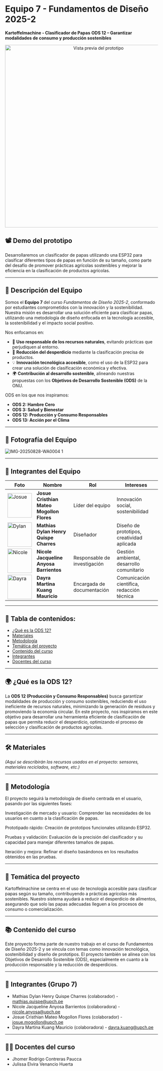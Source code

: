 # Equipo 7 - Fundamentos de Diseño 2025-2

**Kartoffelmachine - Clasificador de Papas** **ODS 12 – Garantizar modalidades de consumo y producción sostenibles**

<p align="center">
  <img src="Recursos - Imàgenes/200-ODS-12.gif" alt="Vista previa del prototipo" width="600"/>
</p>

## 📽️ Demo del prototipo
Desarrollaremos un clasificador de papas utilizando una ESP32 para clasificar diferentes tipos de papas en función de su tamaño, como parte del desafío de promover prácticas agrícolas sostenibles y mejorar la eficiencia en la clasificación de productos agrícolas.

---

## 👥 Descripción del Equipo  
Somos el **Equipo 7** del curso *Fundamentos de Diseño 2025-2*, conformado por estudiantes comprometidos con la innovación y la sostenibilidad.  
Nuestra misión es desarrollar una solución eficiente para clasificar papas, utilizando una metodología de diseño enfocada en la tecnología accesible, la sostenibilidad y el impacto social positivo.

Nos enfocamos en:  
- 🌱 **Uso responsable de los recursos naturales**, evitando prácticas que perjudiquen al entorno.  
- 🔄 **Reducción del desperdicio** mediante la clasificación precisa de productos.  
- 💡 **Innovación tecnológica accesible**, como el uso de la ESP32 para crear una solución de clasificación económica y efectiva.  
- 🌍 **Contribución al desarrollo sostenible**, alineando nuestras propuestas con los **Objetivos de Desarrollo Sostenible (ODS)** de la ONU.  

ODS en los que nos inspiramos:  
- **ODS 2: Hambre Cero**  
- **ODS 3: Salud y Bienestar**  
- **ODS 12: Producción y Consumo Responsables**  
- **ODS 13: Acción por el Clima**  


---

## 📸 Fotografía del Equipo
![IMG-20250828-WA0004 1](https://github.com/user-attachments/assets/0a4e330e-6d46-49d8-8c06-36d7d69c9a28)

---

## 👥 Integrantes del Equipo  

| Foto                                                                 | Nombre                                | Rol                          | Intereses                                      |
|----------------------------------------------------------------------|---------------------------------------|------------------------------|------------------------------------------------|
| <img src="Recursos - Imàgenes/Josue.jpg" alt="Josue" width="80"/>    | **Josue Cristhian Mateo Mogollon Flores** | Líder del equipo            | Innovación social, sostenibilidad              |
| <img src="Recursos - Imàgenes/DylanXD.jpg" alt="Dylan" width="80"/>  | **Mathias Dylan Henry Quispe Charres**  | Diseñador                   | Diseño de prototipos, creatividad aplicada     |
| <img src="Recursos - Imàgenes/Foto1.jpg" alt="Nicole" width="80"/>   | **Nicole Jacqueline Anyosa Barrientos** | Responsable de investigación | Gestión ambiental, desarrollo comunitario      |
| <img src="Recursos - Imàgenes/Dayra.jpg" alt="Dayra" width="80"/>    | **Dayra Martina Kuang Mauricio**        | Encargada de documentación  | Comunicación científica, redacción técnica     |

---

## 📑 Tabla de contenidos:
- [¿Qué es la ODS 12?](#qué-es-la-ods-12)  
- [Materiales](#materiales)  
- [Metodología](#metodología)  
- [Temática del proyecto](#temática-del-proyecto)  
- [Contenido del curso](#contenido-del-curso)  
- [Integrantes](#integrantes)  
- [Docentes del curso](#docentes-del-curso)  

---

## 🌍 ¿Qué es la ODS 12?
La **ODS 12 (Producción y Consumo Responsables)** busca garantizar modalidades de producción y consumo sostenibles, reduciendo el uso ineficiente de recursos naturales, minimizando la generación de residuos y promoviendo la economía circular.
En este proyecto, nos inspiramos en este objetivo para desarrollar una herramienta eficiente de clasificación de papas que permita reducir el desperdicio, optimizando el proceso de selección y clasificación de productos agrícolas.

---

## 🛠️ Materiales
*(Aquí se describirán los recursos usados en el proyecto: sensores, materiales reciclados, software, etc.)*

---

## 🧩 Metodología
El proyecto seguirá la metodología de diseño centrada en el usuario, pasando por las siguientes fases:

Investigación de mercado y usuario: Comprender las necesidades de los usuarios en cuanto a la clasificación de papas.

Prototipado rápido: Creación de prototipos funcionales utilizando ESP32.

Pruebas y validación: Evaluación de la precisión del clasificador y su capacidad para manejar diferentes tamaños de papas.

Iteración y mejora: Refinar el diseño basándonos en los resultados obtenidos en las pruebas.

---

## 🎯 Temática del proyecto
Kartoffelmachine se centra en el uso de tecnología accesible para clasificar papas según su tamaño, contribuyendo a prácticas agrícolas más sostenibles.
Nuestro sistema ayudará a reducir el desperdicio de alimentos, asegurando que solo las papas adecuadas lleguen a los procesos de consumo o comercialización.

---

## 📚 Contenido del curso
Este proyecto forma parte de nuestro trabajo en el curso de Fundamentos de Diseño 2025-2 y se vincula con temas como innovación tecnológica, sostenibilidad y diseño de prototipos. El proyecto también se alinea con los Objetivos de Desarrollo Sostenible (ODS), especialmente en cuanto a la producción responsable y la reducción de desperdicios.

---

## 👥 Integrantes (Grupo 7)
- Mathias Dylan Henry Quispe Charres (colaborador) - mathias.quispe@upch.pe  
- Nicole Jacqueline Anyosa Barrientos (colaboradora) - nicole.anyosa@upch.pe  
- Josue Cristhian Mateo Mogollon Flores (colaborador) - josue.mogollon@upch.pe  
- Dayra Martina Kuang Mauricio (colaboradora) - dayra.kuang@upch.pe  

---

## 👩‍🏫 Docentes del curso
- Jhomer Rodrigo Contreras Paucca  
- Julissa Elvira Venancio Huerta  
